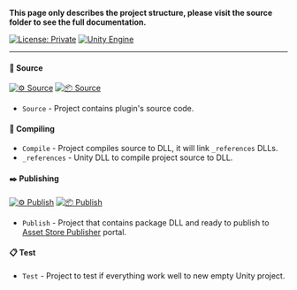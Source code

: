 **This page only describes the project structure, please visit the source folder to see
the full documentation.**

[![License: Private](https://img.shields.io/badge/License-Private-green.svg)](https://github.com/Pixisoft/sHierarchy/blob/master/COPYING)
[![Unity Engine](https://img.shields.io/badge/unity-2021.1.1f1-black.svg?style=flat&logo=unity&cacheSeconds=2592000)](https://unity3d.com/get-unity/download/archive)

---

#### 📝 Source

[![⚙️ Source](https://github.com/Pixisoft/sHierarchy/actions/workflows/build_source.yml/badge.svg)](https://github.com/Pixisoft/sHierarchy/actions/workflows/build_source.yml)
[![📦 Source](https://github.com/Pixisoft/sHierarchy/actions/workflows/package_source.yml/badge.svg)](https://github.com/Pixisoft/sHierarchy/actions/workflows/package_source.yml)

* `Source` - Project contains plugin's source code.

#### 💬 Compiling

* `Compile` - Project compiles source to DLL, it will link `_references` DLLs.
* `_references` - Unity DLL to compile project source to DLL.

#### ✒️ Publishing

[![⚙️ Publish](https://github.com/Pixisoft/sHierarchy/actions/workflows/build_publish.yml/badge.svg)](https://github.com/Pixisoft/sHierarchy/actions/workflows/build_publish.yml)
[![📦 Publish](https://github.com/Pixisoft/sHierarchy/actions/workflows/package_publish.yml/badge.svg)](https://github.com/Pixisoft/sHierarchy/actions/workflows/package_publish.yml)

* `Publish` - Project that contains package DLL and ready to publish to [Asset Store Publisher](https://publisher.assetstore.unity3d.com/info.html?_gl=1*1fwg1ij*_ga*MTg0NjU4MTc4NC4xNjAwMzQ5NzM3*_ga_1S78EFL1W5*MTYyNDI3MzU4Ni40Ni4wLjE2MjQyNzM1ODYuNjA.&_ga=2.77544981.1416380940.1624186429-1846581784.1600349737) portal.

#### 📋 Test

* `Test` - Project to test if everything work well to new empty Unity project.
